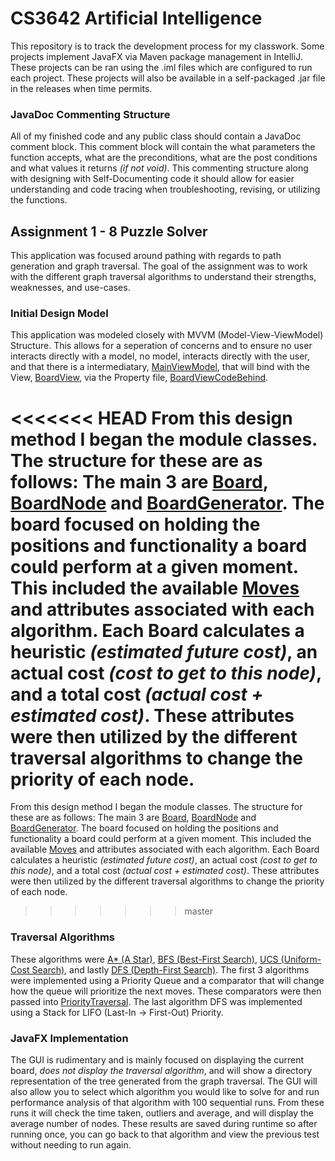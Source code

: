 # CS3642 Artificial Intelligence
This repository is to track the development process for my classwork.
Some projects implement JavaFX via Maven package management in IntelliJ. These projects can be ran using the .iml files which are configured to run each project.
These projects will also be available in a self-packaged .jar file in the releases when time permits. 

### JavaDoc Commenting Structure
All of my finished code and any public class should contain a JavaDoc comment block. This comment block will contain the what parameters the function accepts, what are the preconditions, what are the post conditions and what values it returns *(if not void)*.
This commenting structure along with designing with Self-Documenting code it should allow for easier understanding and code tracing when troubleshooting, revising, or utilizing the functions. 
## Assignment 1 - 8 Puzzle Solver
This application was focused around pathing with regards to path generation and graph traversal. The goal of the assignment was to work with the different graph traversal algorithms to understand their strengths, weaknesses, and use-cases.
### Initial Design Model
This application was modeled closely with MVVM (Model-View-ViewModel) Structure. This allows for a seperation of concerns and to ensure no user interacts directly with a model, no model, interacts directly with the user, and that there is a intermediatary, [MainViewModel](src/main/java/Assignments/A1_8Puzzles/view/MainViewModel.java), that will bind with the View, [BoardView](src/main/resources/A1/view/BoardView.fxml), via the Property file, [BoardViewCodeBehind](src/main/java/Assignments/A1_8Puzzles/view/BoardViewCodeBehind.java).

<<<<<<< HEAD
From this design method I began the module classes. The structure for these are as follows: The main 3 are [Board](src/main/java/Assignments/A1_8Puzzles/models/Board.java), [BoardNode](src/main/java/Assignments/A1_8Puzzles/models/BoardNode.java) and [BoardGenerator](src/main/java/Assignments/A1_8Puzzles/models/BoardGenerator.java). The board focused on holding the positions and functionality a board could perform at a given moment. This included the available [Moves](src/main/java/A1_8Puzzles/Assignments/models/helper/Move.java) and attributes associated with each algorithm. Each Board calculates a heuristic *(estimated future cost)*, an actual cost *(cost to get to this node)*, and a total cost *(actual cost + estimated cost)*. These attributes were then utilized by the different traversal algorithms to change the priority of each node. 
=======
From this design method I began the module classes. The structure for these are as follows: The main 3 are [Board](src/main/java/A1_8Puzzles/model/Board.java), [BoardNode](src/main/java/A1_8Puzzles/model/BoardNode.java) and [BoardGenerator](src/main/java/A1_8Puzzles/model/BoardGenerator.java). The board focused on holding the positions and functionality a board could perform at a given moment. This included the available [Moves](src/main/java/A1_8Puzzles/model/helper/Move.java) and attributes associated with each algorithm. Each Board calculates a heuristic *(estimated future cost)*, an actual cost *(cost to get to this node)*, and a total cost *(actual cost + estimated cost)*. These attributes were then utilized by the different traversal algorithms to change the priority of each node. 
>>>>>>> master
### Traversal Algorithms
These algorithms were [A* (A Star)](src/main/java/Assignments/A1_8Puzzles/solving_algorithms/comparators/AStar.java), [BFS (Best-First Search)](src/main/java/Assignments/A1_8Puzzles/solving_algorithms/comparators/BFS.java), [UCS (Uniform-Cost Search)](src/main/java/Assignments/A1_8Puzzles/solving_algorithms/comparators/UCS.java), and lastly [DFS (Depth-First Search)](src/main/java/Assignments/A1_8Puzzles/solving_algorithms/DFS.java). 
The first 3 algorithms were implemented using a Priority Queue and a comparator that will change how the queue will prioritize the next moves. These comparators were then passed into [PriorityTraversal](src/main/java/Assignments/A1_8Puzzles/solving_algorithms/PriorityTraversal.java).
The last algorithm DFS was implemented using a Stack for LIFO (Last-In -> First-Out) Priority. 
### JavaFX Implementation 
The GUI is rudimentary and is mainly focused on displaying the current board, *does not display the traversal algorithm*, and will show a directory representation of the tree generated from the graph traversal. 
The GUI will also allow you to select which algorithm you would like to solve for and run performance analysis of that algorithm with 100 sequential runs. From these runs it will check the time taken, outliers and average, and will display the average number of nodes. 
These results are saved during runtime so after running once, you can go back to that algorithm and view the previous test without needing to run again. 
